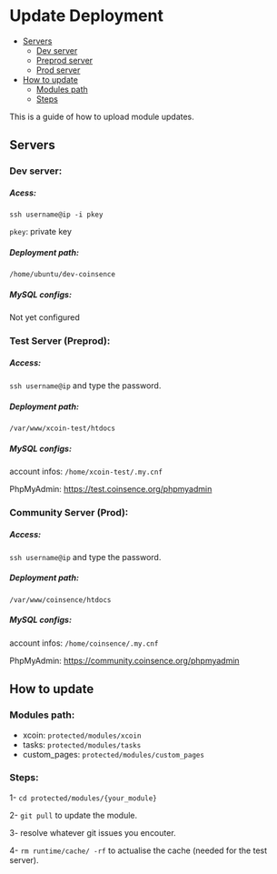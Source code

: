 
# Update Deployment

- [Servers](#servers)
	- [Dev server](#dev-server)
	- [Preprod server](#test-server-preprod)
	- [Prod server](#community-server-prod)
- [How to update](#how-to-update)
  - [Modules path](#modules-path)
  - [Steps](#steps)

This is a guide of how to upload module updates.

## Servers

### Dev server:

##### Acess:
`ssh username@ip -i pkey`

`pkey`: private key

##### Deployment path:
`/home/ubuntu/dev-coinsence`

##### MySQL configs:
Not yet configured

### Test Server (Preprod):

##### Access:
`ssh username@ip` and type the password.

##### Deployment path:
`/var/www/xcoin-test/htdocs`

##### MySQL configs:
account infos: `/home/xcoin-test/.my.cnf`

PhpMyAdmin: https://test.coinsence.org/phpmyadmin

### Community Server (Prod):

##### Access:
`ssh username@ip` and type the password.

##### Deployment path:
`/var/www/coinsence/htdocs`

##### MySQL configs:
account infos: `/home/coinsence/.my.cnf`

PhpMyAdmin: https://community.coinsence.org/phpmyadmin

## How to update

### Modules path:
- xcoin: `protected/modules/xcoin`
- tasks: `protected/modules/tasks`
- custom_pages: `protected/modules/custom_pages`

### Steps:
1- `cd protected/modules/{your_module}`

2- `git pull` to update the module.

3- resolve whatever git issues you encouter.

4- `rm runtime/cache/ -rf` to actualise the cache (needed for the test server).
